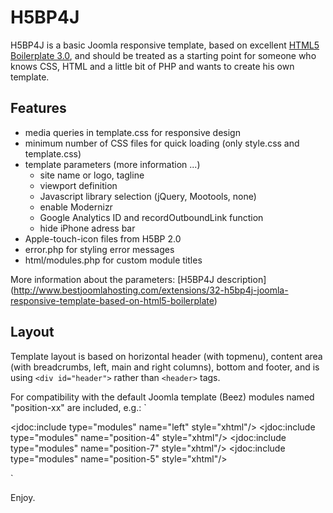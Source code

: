 H5BP4J
======
H5BP4J is a basic Joomla responsive template, based on excellent [HTML5 Boilerplate 3.0](http://html5boilerplate.com), and should be treated as a starting point for someone who knows CSS, HTML and a little bit of PHP and wants to create his own template.

Features
--------
* media queries in template.css for responsive design
* minimum number of CSS files for quick loading (only style.css and template.css)
* template parameters (more information ...)
    * site name or logo, tagline
    * viewport definition
    * Javascript library selection (jQuery, Mootools, none)
    * enable Modernizr
    * Google Analytics ID and recordOutboundLink function
    * hide iPhone adress bar
* Apple-touch-icon files from H5BP 2.0
* error.php for styling error messages
* html/modules.php for custom module titles

More information about the parameters: [H5BP4J description]  (http://www.bestjoomlahosting.com/extensions/32-h5bp4j-joomla-responsive-template-based-on-html5-boilerplate)

Layout
------
Template layout is based on horizontal header (with topmenu), content area (with breadcrumbs, left, main and right columns), bottom and footer, and is using `<div id="header">` rather than `<header>` tags.

For compatibility with the default Joomla template (Beez) modules named "position-xx" are included, e.g.:
`<div id="left">
	<jdoc:include type="modules" name="left" style="xhtml"/>
	<jdoc:include type="modules" name="position-4" style="xhtml"/>
	<jdoc:include type="modules" name="position-7" style="xhtml"/>
	<jdoc:include type="modules" name="position-5" style="xhtml"/>
</div>`

Enjoy.